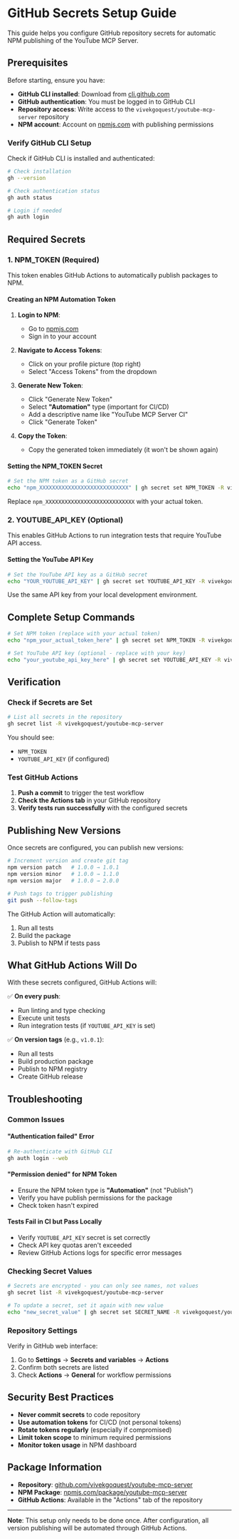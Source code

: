 # GitHub Secrets Setup Guide

This guide helps you configure GitHub repository secrets for automatic NPM publishing of the YouTube MCP Server.

## Prerequisites

Before starting, ensure you have:

- **GitHub CLI installed**: Download from [cli.github.com](https://cli.github.com/)
- **GitHub authentication**: You must be logged in to GitHub CLI
- **Repository access**: Write access to the `vivekgoquest/youtube-mcp-server` repository
- **NPM account**: Account on [npmjs.com](https://www.npmjs.com/) with publishing permissions

### Verify GitHub CLI Setup

Check if GitHub CLI is installed and authenticated:

```bash
# Check installation
gh --version

# Check authentication status
gh auth status

# Login if needed
gh auth login
```

## Required Secrets

### 1. NPM_TOKEN (Required)

This token enables GitHub Actions to automatically publish packages to NPM.

#### Creating an NPM Automation Token

1. **Login to NPM**:
   - Go to [npmjs.com](https://www.npmjs.com/)
   - Sign in to your account

2. **Navigate to Access Tokens**:
   - Click on your profile picture (top right)
   - Select "Access Tokens" from the dropdown

3. **Generate New Token**:
   - Click "Generate New Token"
   - Select **"Automation"** type (important for CI/CD)
   - Add a descriptive name like "YouTube MCP Server CI"
   - Click "Generate Token"

4. **Copy the Token**:
   - Copy the generated token immediately (it won't be shown again)

#### Setting the NPM_TOKEN Secret

```bash
# Set the NPM token as a GitHub secret
echo "npm_XXXXXXXXXXXXXXXXXXXXXXXXXXXX" | gh secret set NPM_TOKEN -R vivekgoquest/youtube-mcp-server
```

Replace `npm_XXXXXXXXXXXXXXXXXXXXXXXXXXXX` with your actual token.

### 2. YOUTUBE_API_KEY (Optional)

This enables GitHub Actions to run integration tests that require YouTube API access.

#### Setting the YouTube API Key

```bash
# Set the YouTube API key as a GitHub secret
echo "YOUR_YOUTUBE_API_KEY" | gh secret set YOUTUBE_API_KEY -R vivekgoquest/youtube-mcp-server
```

Use the same API key from your local development environment.

## Complete Setup Commands

```bash
# Set NPM token (replace with your actual token)
echo "npm_your_actual_token_here" | gh secret set NPM_TOKEN -R vivekgoquest/youtube-mcp-server

# Set YouTube API key (optional - replace with your key)
echo "your_youtube_api_key_here" | gh secret set YOUTUBE_API_KEY -R vivekgoquest/youtube-mcp-server
```

## Verification

### Check if Secrets are Set

```bash
# List all secrets in the repository
gh secret list -R vivekgoquest/youtube-mcp-server
```

You should see:

- `NPM_TOKEN`
- `YOUTUBE_API_KEY` (if configured)

### Test GitHub Actions

1. **Push a commit** to trigger the test workflow
2. **Check the Actions tab** in your GitHub repository
3. **Verify tests run successfully** with the configured secrets

## Publishing New Versions

Once secrets are configured, you can publish new versions:

```bash
# Increment version and create git tag
npm version patch   # 1.0.0 → 1.0.1
npm version minor   # 1.0.0 → 1.1.0
npm version major   # 1.0.0 → 2.0.0

# Push tags to trigger publishing
git push --follow-tags
```

The GitHub Action will automatically:

1. Run all tests
2. Build the package
3. Publish to NPM if tests pass

## What GitHub Actions Will Do

With these secrets configured, GitHub Actions will:

✅ **On every push**:

- Run linting and type checking
- Execute unit tests
- Run integration tests (if `YOUTUBE_API_KEY` is set)

✅ **On version tags** (e.g., `v1.0.1`):

- Run all tests
- Build production package
- Publish to NPM registry
- Create GitHub release

## Troubleshooting

### Common Issues

#### "Authentication failed" Error

```bash
# Re-authenticate with GitHub CLI
gh auth login --web
```

#### "Permission denied" for NPM Token

- Ensure the NPM token type is **"Automation"** (not "Publish")
- Verify you have publish permissions for the package
- Check token hasn't expired

#### Tests Fail in CI but Pass Locally

- Verify `YOUTUBE_API_KEY` secret is set correctly
- Check API key quotas aren't exceeded
- Review GitHub Actions logs for specific error messages

### Checking Secret Values

```bash
# Secrets are encrypted - you can only see names, not values
gh secret list -R vivekgoquest/youtube-mcp-server

# To update a secret, set it again with new value
echo "new_secret_value" | gh secret set SECRET_NAME -R vivekgoquest/youtube-mcp-server
```

### Repository Settings

Verify in GitHub web interface:

1. Go to **Settings** → **Secrets and variables** → **Actions**
2. Confirm both secrets are listed
3. Check **Actions** → **General** for workflow permissions

## Security Best Practices

- **Never commit secrets** to code repository
- **Use automation tokens** for CI/CD (not personal tokens)
- **Rotate tokens regularly** (especially if compromised)
- **Limit token scope** to minimum required permissions
- **Monitor token usage** in NPM dashboard

## Package Information

- **Repository**: [github.com/vivekgoquest/youtube-mcp-server](https://github.com/vivekgoquest/youtube-mcp-server)
- **NPM Package**: [npmjs.com/package/youtube-mcp-server](https://www.npmjs.com/package/youtube-mcp-server)
- **GitHub Actions**: Available in the "Actions" tab of the repository

---

**Note**: This setup only needs to be done once. After configuration, all version publishing will be automated through GitHub Actions.
